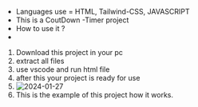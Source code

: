 - Languages use = HTML, Tailwind-CSS, JAVASCRIPT 
- This is a CoutDown -Timer project 
- How to use it ?
- 
1. Download this project in your pc
2. extract all files
3. use vscode and run html file
4. after this your project is ready for use
5. ![2024-01-27](https://github.com/Balvant4/Countdown-Timer/assets/140886238/f14baf6a-264d-4506-a1da-79eb7487e466)
6. This is the example of this project how it works.
